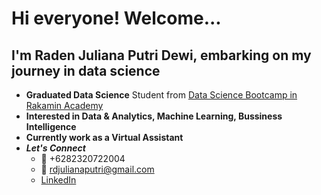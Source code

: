 # Hi everyone! Welcome... 
## I'm Raden Juliana Putri Dewi, embarking on my journey in data science

* **Graduated Data Science** Student from [Data Science Bootcamp in Rakamin Academy](https://rakamin.com/)
* **Interested in Data & Analytics, Machine Learning, Bussiness Intelligence**
* **Currently work as a Virtual Assistant**
* _**Let's Connect**_
  - :iphone: +6282320722004
  - :email: rdjulianaputri@gmail.com
  - [LinkedIn](www.linkedin.com/in/raden-juliana-putri-dewi)

<!---
Juliana9417/Juliana9417 is a ✨ special ✨ repository because its `README.md` (this file) appears on your GitHub profile.
You can click the Preview link to take a look at your changes.
--->
